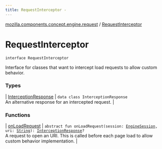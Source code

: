 ```yaml
---
title: RequestInterceptor - 
---
```


[mozilla.components.concept.engine.request](../index.html) / [RequestInterceptor](./index.html)

# RequestInterceptor

`interface RequestInterceptor`

Interface for classes that want to intercept load requests to allow custom behavior.

### Types

| [InterceptionResponse](-interception-response/index.html) | `data class InterceptionResponse`<br>An alternative response for an intercepted request. |

### Functions

| [onLoadRequest](on-load-request.html) | `abstract fun onLoadRequest(session: `[`EngineSession`](../../mozilla.components.concept.engine/-engine-session/index.html)`, uri: `[`String`](https://kotlinlang.org/api/latest/jvm/stdlib/kotlin/-string/index.html)`): `[`InterceptionResponse`](-interception-response/index.html)`?`<br>A request to open an URI. This is called before each page load to allow custom behavior implementation. |

